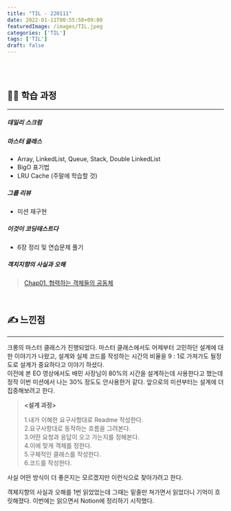 ```yaml
---
title: "TIL - 220111"
date: 2022-01-11T00:55:58+09:00
featuredImage: /images/TIL.jpeg
categories: ['TIL']
tags: ['TIL']
draft: false
---
```


<br>


<!--more-->

<br>


## 👨‍💻 학습 과정

---

##### 데일리 스크럼
##### 마스터 클래스
- Array, LinkedList, Queue, Stack, Double LinkedList
- BigO 표기법
- LRU Cache (주말에 학습할 것)

##### 그룹 리뷰
- 미션 재구현

##### 이것이 코딩테스트다
- 6장 정리 및 연습문제 풀기

##### 객치지향의 사실과 오해
  > [Chap01. 협력하는 객체들의 공동체](https://kale02.notion.site/1-33646560c787493898e3665845717167)

<br>

## ✍ 느낀점

---

크롱의 마스터 클래스가 진행되었다. 마스터 클래스에서도 어제부터 고민하던 설계에 대한 이야기가 나왔고, 설계와 실제 코드를 작성하는 시간의 비율을 9 : 1로 가져가도 될정도로 설계가 중요하다고 이야기 하셨다.  
  이전에 본 EO 영상에서도 배민 사장님이 80%의 시간을 설계하는데 사용한다고 했는데 정작 이번 미션에서 나는 30% 정도도 안사용한거 같다. 앞으로의 미션부터는 설계에 더 집중해보려고 한다.

> **<설계 과정>**
> 
> 1.내가 이해한 요구사항대로 Readme 작성한다.  
> 2.요구사항대로 동작하는 흐름을 그려본다.  
> 3.어떤 요청과 응답이 오고 가는지를 정해본다.  
> 4.이에 맞게 객체를 정한다.  
> 5.구체적인 클래스를 작성한다.  
> 6.코드를 작성한다. 

사실 어떤 방식이 더 좋은지는 모르겠지만 이런식으로 찾아가려고 한다.

객체지향의 사실과 오해를 1번 읽었었는데 그때는 밑줄만 쳐가면서 읽었더니 기억이 흐릿해졌다. 이번에는 읽으면서 Notion에 정리하기 시작했다.